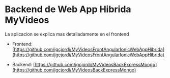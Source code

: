 # Backend de Web App Hibrida MyVideos

La aplicacion se explica mas detalladamente en el frontend

* Frontend: [https://github.com/jgcjordi/MyVideosFrontAngularIonicWebAppHibrida](https://github.com/jgcjordi/MyVideosFrontAngularIonicWebAppHibrida)

* Backend: [https://github.com/jgcjordi/MyVideosBackExpressMongo](https://github.com/jgcjordi/MyVideosBackExpressMongo)